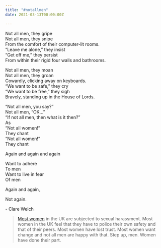 ```yaml
---
title: "#notallmen"
date: 2021-03-13T00:00:00Z

---
```

Not all men, they gripe  
Not all men, they snipe  
From the comfort of their computer-lit rooms.  
“Leave me alone,” they insist  
“Get off me,” they persist  
From within their rigid four walls and bathrooms.

Not all men, they moan  
Not all men, they groan  
Cowardly, clicking away on keyboards.  
“We want to be safe,” they cry  
“We want to be free,” they sigh  
Bravely, standing up in the House of Lords.

“Not all men, you say?”  
Not all men, “OK…”  
“If not all men, then what is it then?”  
As  
“Not all women!”  
They chant  
“Not all women!”  
They chant

Again and again and again

Want to adhere  
To men  
Want to live in fear  
Of men

Again and again,

Not again.

\- Clare Welch

> [Most women](https://www.theguardian.com/world/2021/mar/10/almost-all-young-women-in-the-uk-have-been-sexually-harassed-survey-finds) in the UK are subjected to sexual harassment. Most women in the UK feel that they have to police their own safety and that of their peers. Most women have lost trust. Most women want change and not all men are happy with that. Step up, men. Women have done their part.